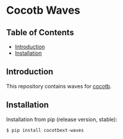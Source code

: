 # Cocotb Waves

## Table of Contents
* [Introduction](#intro)
* [Installation](#install)

## <a name="intro"></a> Introduction

This repository contains waves for [cocotb](https://github.com/cocotb/cocotb).

## <a name="install"></a> Installation

Installation from pip (release version, stable):
```bash
$ pip install cocotbext-waves
```

